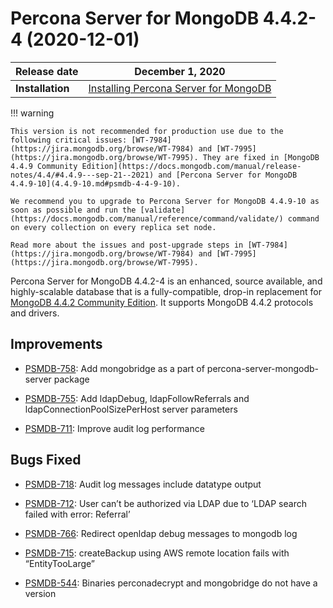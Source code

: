 # Percona Server for MongoDB  4.4.2-4 (2020-12-01)

| **Release date** | December 1, 2020 |
|----------------- | ---------------- | 
| **Installation** | [Installing Percona Server for MongoDB](../install/index.md)|

!!! warning 

    This version is not recommended for production use due to the following critical issues: [WT-7984](https://jira.mongodb.org/browse/WT-7984) and [WT-7995](https://jira.mongodb.org/browse/WT-7995). They are fixed in [MongoDB 4.4.9 Community Edition](https://docs.mongodb.com/manual/release-notes/4.4/#4.4.9---sep-21--2021) and [Percona Server for MongoDB 4.4.9-10](4.4.9-10.md#psmdb-4-4-9-10).

    We recommend you to upgrade to Percona Server for MongoDB 4.4.9-10 as soon as possible and run the [validate](https://docs.mongodb.com/manual/reference/command/validate/) command on every collection on every replica set node.

    Read more about the issues and post-upgrade steps in [WT-7984](https://jira.mongodb.org/browse/WT-7984) and [WT-7995](https://jira.mongodb.org/browse/WT-7995).

Percona Server for MongoDB 4.4.2-4 is an enhanced, source available, and highly-scalable database that is a
fully-compatible, drop-in replacement for [MongoDB 4.4.2 Community Edition](https://docs.mongodb.com/manual/release-notes/4.4/#nov-18-2020).
It supports MongoDB 4.4.2 protocols and drivers.

## Improvements


* [PSMDB-758](https://jira.percona.com/browse/PSMDB-758): Add mongobridge as a part of percona-server-mongodb-server package


* [PSMDB-755](https://jira.percona.com/browse/PSMDB-755): Add ldapDebug, ldapFollowReferrals and ldapConnectionPoolSizePerHost server parameters


* [PSMDB-711](https://jira.percona.com/browse/PSMDB-711): Improve audit log performance

## Bugs Fixed


* [PSMDB-718](https://jira.percona.com/browse/PSMDB-718): Audit log messages include datatype output


* [PSMDB-712](https://jira.percona.com/browse/PSMDB-712): User can’t be authorized via LDAP due to ‘LDAP search failed with error: Referral’


* [PSMDB-766](https://jira.percona.com/browse/PSMDB-766): Redirect openldap debug messages to mongodb log


* [PSMDB-715](https://jira.percona.com/browse/PSMDB-715): createBackup using AWS remote location fails with “EntityTooLarge”


* [PSMDB-544](https://jira.percona.com/browse/PSMDB-544): Binaries perconadecrypt and mongobridge do not have a version
